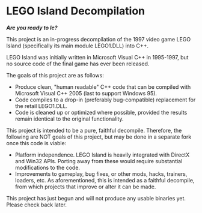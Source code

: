# LEGO Island Decompilation

***Are you ready to le?***

This project is an in-progress decompilation of the 1997 video game LEGO Island (specifically its main module LEGO1.DLL) into C++.

LEGO Island was initially written in Microsoft Visual C++ in 1995-1997, but no source code of the final game has ever been released.

The goals of this project are as follows:

* Produce clean, "human readable" C++ code that can be compiled with Microsoft Visual C++ 2005 (last to support Windows 95).
* Code compiles to a drop-in (preferably bug-compatible) replacement for the retail LEGO1.DLL.
* Code is cleaned up or optimized where possible, provided the results remain identical to the original functionality.

This project is intended to be a pure, faithful decompile. Therefore, the following are NOT goals of this project, but may be done in a separate fork once this code is viable:

* Platform independence. LEGO Island is heavily integrated with DirectX and Win32 APIs. Porting away from these would require substantial modifications to the code.
* Improvements to gameplay, bug fixes, or other mods, hacks, trainers, loaders, etc. As aforementioned, this is intended as a faithful decompile, from which projects that improve or alter it can be made.

This project has just begun and will not produce any usable binaries yet. Please check back later.

